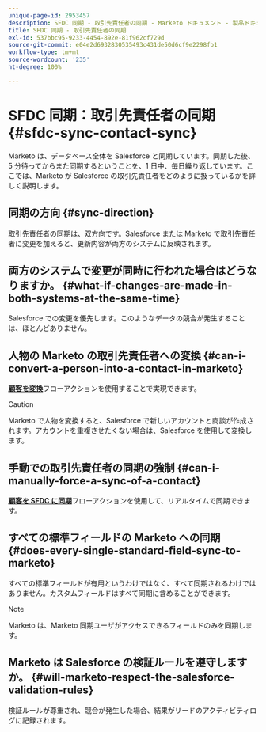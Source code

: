 ```yaml
---
unique-page-id: 2953457
description: SFDC 同期 - 取引先責任者の同期 - Marketo ドキュメント - 製品ドキュメント
title: SFDC 同期 - 取引先責任者の同期
exl-id: 537bbc95-9233-4454-892e-81f962cf729d
source-git-commit: e04e2d6932830535493c431de50d6cf9e2298fb1
workflow-type: tm+mt
source-wordcount: '235'
ht-degree: 100%

---
```


# SFDC 同期：取引先責任者の同期 {#sfdc-sync-contact-sync}

Marketo は、データベース全体を Salesforce と同期しています。同期した後、5 分待ってからまた同期するということを、1 日中、毎日繰り返しています。ここでは、Marketo が Salesforce の取引先責任者をどのように扱っているかを詳しく説明します。

## 同期の方向 {#sync-direction}

取引先責任者の同期は、双方向です。Salesforce または Marketo で取引先責任者に変更を加えると、更新内容が両方のシステムに反映されます。

## 両方のシステムで変更が同時に行われた場合はどうなりますか。 {#what-if-changes-are-made-in-both-systems-at-the-same-time}

Salesforce での変更を優先します。このようなデータの競合が発生することは、ほとんどありません。

## 人物の Marketo の取引先責任者への変換 {#can-i-convert-a-person-into-a-contact-in-marketo}

**[顧客を変換](/help/marketo/product-docs/core-marketo-concepts/smart-campaigns/flow-actions/convert-person.md)**&#x200B;フローアクションを使用することで実現できます。

>[!CAUTION]
>
>Marketo で人物を変換すると、Salesforce で新しいアカウントと商談が作成されます。アカウントを重複させたくない場合は、Salesforce を使用して変換します。

## 手動での取引先責任者の同期の強制 {#can-i-manually-force-a-sync-of-a-contact}

**[顧客を SFDC に同期](/help/marketo/product-docs/core-marketo-concepts/smart-campaigns/salesforce-flow-actions/sync-person-to-sfdc.md)**&#x200B;フローアクションを使用して、リアルタイムで同期できます。

## すべての標準フィールドの Marketo への同期 {#does-every-single-standard-field-sync-to-marketo}

すべての標準フィールドが有用というわけではなく、すべて同期されるわけではありません。カスタムフィールドはすべて同期に含めることができます。

>[!NOTE]
>
>Marketo は、Marketo 同期ユーザがアクセスできるフィールドのみを同期します。

## Marketo は Salesforce の検証ルールを遵守しますか。 {#will-marketo-respect-the-salesforce-validation-rules}

検証ルールが尊重され、競合が発生した場合、結果がリードのアクティビティログに記録されます。
